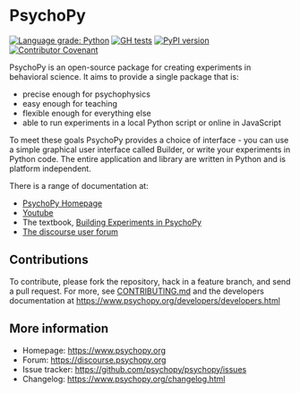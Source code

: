 # PsychoPy

[![Language grade: Python](https://img.shields.io/lgtm/grade/python/g/psychopy/psychopy.svg?logo=lgtm&logoWidth=18)](https://lgtm.com/projects/g/psychopy/psychopy/context:python)
[![GH tests](https://github.com/psychopy/psychopy/actions/workflows/pytests.yaml/badge.svg)](https://github.com/psychopy/psychopy/actions/workflows/pytests.yaml)
[![PyPI version](https://img.shields.io/pypi/v/psychopy.svg)](https://pypi.python.org/pypi/PsychoPy)
[![Contributor Covenant](https://img.shields.io/badge/Contributor%20Covenant-v1.4%20adopted-ff69b4.svg)](code-of-conduct.md)

PsychoPy is an open-source package for creating experiments in behavioral science. It aims to provide a single package that is:

* precise enough for psychophysics
* easy enough for teaching
* flexible enough for everything else
* able to run experiments in a local Python script or online in JavaScript

To meet these goals PsychoPy provides a choice of interface - you can use a
simple graphical user interface called Builder, or write your experiments in
Python code. The entire application and library are written in Python and is
platform independent.

There is a range of documentation at:

* [PsychoPy Homepage](https://www.psychopy.org)
* [Youtube](https://www.youtube.com/playlist?list=PLFB5A1BE51964D587)
* The textbook, [Building Experiments in PsychoPy](https://uk.sagepub.com/en-gb/eur/building-experiments-in-psychopy/book253480)
* [The discourse user forum](https://discourse.psychopy.org)

## Contributions

To contribute, please fork the repository, hack in a feature branch, and send a
pull request.  For more, see [CONTRIBUTING.md](CONTRIBUTING.md)
and the developers documentation at https://www.psychopy.org/developers/developers.html

## More information

* Homepage: https://www.psychopy.org
* Forum: https://discourse.psychopy.org
* Issue tracker: https://github.com/psychopy/psychopy/issues
* Changelog: https://www.psychopy.org/changelog.html
